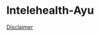 # Intelehealth-Ayu

[Disclaimer](https://github.com/Intelehealth/Intelehealth-Ayu/blob/main/HEALTHCARE_DISCLAIMER.md)
